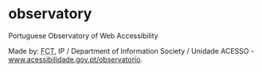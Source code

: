 # observatory
Portuguese Observatory of Web Accessibility

Made by: <abbr title="Fundação para a Ciência e a Tecnologia">FCT</abbr>, IP / Department of Information Society / Unidade ACESSO - www.acessibilidade.gov.pt/observatorio.

